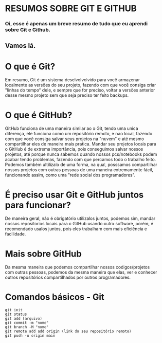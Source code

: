 # **RESUMOS SOBRE GIT E GITHUB**
### Oi, esse é apenas um breve resumo de tudo que eu aprendi sobre Git e Github.

## Vamos lá.

# O que é Git?

Em resumo, Git é um sistema deselvolvolvido para você armazenar localmente as versões do seu projeto, fazendo com que você consiga criar "linhas do tempo" dele, e sempre que for preciso, voltar a versões anterior desse mesmo projeto sem que seja preciso ter feito backups.

# O que é GitHub?

GitHub funciona de uma maneira similar ao o Git, tendo uma unica diferença, ele funciona como um repositório remoto, e nao local, fazendo com que você consiga salvar seus projetos na "nuvem" e até mesmo compartilhar eles de maneira mais pratica. Mandar seu projetos locais para o GitHub é de extrema importância, pois conseguimos salvar nossos projetos, até porque nunca sabemos quando nossos pcs/notebooks podem acabar tendo problemas, fazendo com que percamos todo o trabalho feito.
Podemos também ultilizalo de uma forma, na qual, posssamos compartilhar nossos projetos com outras pessoas de uma maneira extremamente fácil, funcionando assim, como uma "rede social dos programadores". 

# É preciso usar Git e GitHub juntos para funcionar?

De maneira geral, não é obrigatório utilizalos juntos, podemos sim, mandar nossos repositorios locais para o GitHub usando outro software, porém, é recomendado usalos juntos, pois eles trabalham com mais eficiência e facilidade.

# Mais sobre GitHub

Da mesma maneira que podemos compartilhar nossos codigos/projetos com outras pessoas, podemos da mesma maneira que elas, ver e conhecer outros repositórios compartilhados por outros programadores.

# Comandos básicos - Git
```
git init
git status
git add (arquivo)
git commit -m "nome"
git branch -M "nome"
git remote add add origin (link do seu repositório remoto)
git push -u origin main
```

